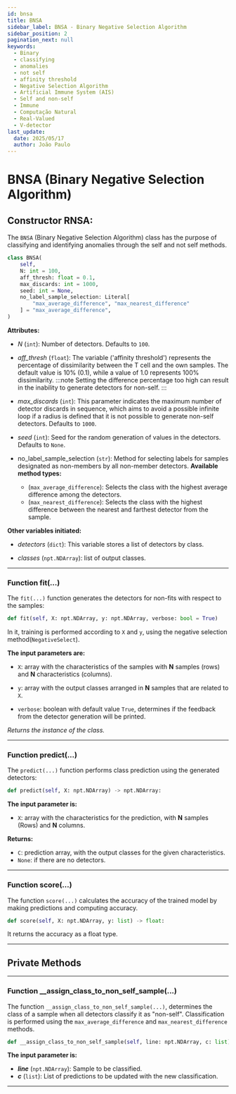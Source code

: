 ```yaml
---
id: bnsa
title: BNSA
sidebar_label: BNSA - Binary Negative Selection Algorithm
sidebar_position: 2
pagination_next: null
keywords:
  - Binary
  - classifying
  - anomalies
  - not self
  - affinity threshold
  - Negative Selection Algorithm
  - Artificial Immune System (AIS)
  - Self and non-self
  - Immune
  - Computação Natural
  - Real-Valued
  - V-detector
last_update:
  date: 2025/05/17
  author: João Paulo
---
```


# BNSA (Binary Negative Selection Algorithm)

## Constructor RNSA:

The ``BNSA`` (Binary Negative Selection Algorithm) class has the purpose of classifying and identifying anomalies through the self and not self methods.

``` python
class BNSA(
    self,
    N: int = 100,
    aff_thresh: float = 0.1,
    max_discards: int = 1000,
    seed: int = None,
    no_label_sample_selection: Literal[
        "max_average_difference", "max_nearest_difference"
    ] = "max_average_difference",
)
```

**Attributes:**

* *N* (``int``): Number of detectors. Defaults to ``100``.
* *aff_thresh* (``float``): The variable ('affinity threshold') represents the percentage of dissimilarity between the T cell and the own samples. The default value is 10% (0.1), while a value of 1.0 represents 100% dissimilarity.
:::note
Setting the difference percentage too high can result in the inability to generate detectors for non-self.
:::

* *max_discards* (``int``): This parameter indicates the maximum number of detector discards in sequence, which aims to avoid a
possible infinite loop if a radius is defined that it is not possible to generate non-self detectors. Defaults to ``1000``.
* *seed* (``int``): Seed for the random generation of values in the detectors. Defaults to ``None``.
* no_label_sample_selection (``str``): Method for selecting labels for samples designated as non-members by all non-member detectors. **Available method types:**
    - (``max_average_difference``): Selects the class with the highest average difference among the detectors.
    - (``max_nearest_difference``): Selects the class with the highest difference between the nearest and farthest detector from the sample.

**Other variables initiated:**

* *detectors* (``dict``): This variable stores a list of detectors by class.

* *classes* (``npt.NDArray``): list of output classes.


---


### Function fit(...)

The ``fit(...)`` function generates the detectors for non-fits with respect to the samples:

```python
def fit(self, X: npt.NDArray, y: npt.NDArray, verbose: bool = True)
```

In it, training is performed according to ``X`` and ``y``, using the negative selection method(``NegativeSelect``).

**The input parameters are:** 
* ``X``: array with the characteristics of the samples with **N** samples (rows) and **N** characteristics (columns). 

* ``y``: array with the output classes arranged in **N** samples that are related to ``X``.

* ``verbose``: boolean with default value ``True``, determines if the feedback from the detector generation will be printed.

*Returns the instance of the class.*

---

### Function predict(...)

The ``predict(...)`` function performs class prediction using the generated detectors:

```python
def predict(self, X: npt.NDArray) -> npt.NDArray:
```

**The input parameter is:** 
* ``X``: array with the characteristics for the prediction, with **N** samples (Rows) and **N** columns.

**Returns:** 
* ``C``: prediction array, with the output classes for the given characteristics.
* ``None``: if there are no detectors.

---

### Function score(...)

The function ``score(...)`` calculates the accuracy of the trained model by making predictions and computing accuracy.

```python
def score(self, X: npt.NDArray, y: list) -> float:
```

It returns the accuracy as a float type.

---

## Private Methods

---

### Function __assign_class_to_non_self_sample(...)

The function ``__assign_class_to_non_self_sample(...)``, determines the class of a sample when all detectors classify it as "non-self". Classification is performed using the ``max_average_difference`` and ``max_nearest_difference`` methods.

```python
def __assign_class_to_non_self_sample(self, line: npt.NDArray, c: list):
```

**The input parameter is:** 
* ***line*** (``npt.NDArray``): Sample to be classified.
* ***c*** (``list``): List of predictions to be updated with the new classification.

---